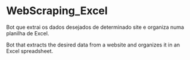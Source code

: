 # WebScraping_Excel

Bot que extrai os dados desejados de determinado site e organiza numa planilha de Excel.

Bot that extracts the desired data from a website and organizes it in an Excel spreadsheet.
